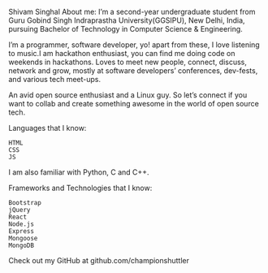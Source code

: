 Shivam Singhal
About me:
 I’m a second-year undergraduate student from Guru Gobind Singh Indraprastha University(GGSIPU), New Delhi, India, pursuing Bachelor of Technology in Computer Science & Engineering.

I’m a programmer, software developer, yo! apart from these, I love listening to music.I am hackathon enthusiast, you can find me doing code on weekends in hackathons. Loves to meet new people, connect, discuss, network and grow, mostly at software developers’ conferences, dev-fests, and various tech meet-ups.

An avid open source enthusiast and a Linux guy. So let’s connect if you want to collab and create something awesome in the world of open source tech.


Languages that I know:

    HTML
    CSS
    JS

I am also familiar with Python, C and C++.


Frameworks and Technologies that I know:

    Bootstrap
    jQuery
    React
    Node.js
    Express
    Mongoose
    MongoDB

Check out my GitHub at github.com/championshuttler
